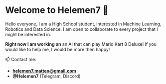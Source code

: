 # Welcome to Helemen7 👋

Hello everyone, I am a High School student, interested in Machine Learning, Robotics and Data Science.
I am open to collaborate to every project that I might be interested in.


**Right now I am working on** an AI that can play Mario Kart 8 Deluxe! If you would like to help me, I would be more then happy!


📫 Contact me:
- **helemen7.matteo@gmail.com** 
- **@Helemen7** (Telegram, Discord)

